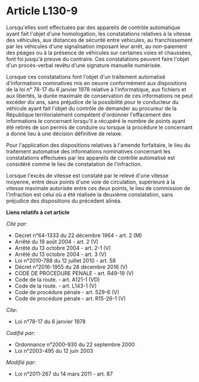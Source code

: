 # Article L130-9

Lorsqu'elles sont effectuées par des appareils de contrôle automatique ayant fait l'objet d'une homologation, les
constatations relatives à la vitesse des véhicules, aux distances de sécurité entre véhicules, au franchissement par les
véhicules d'une signalisation imposant leur arrêt, au non-paiement des péages ou à la présence de véhicules sur certaines
voies et chaussées, font foi jusqu'à preuve du contraire. Ces constatations peuvent faire l'objet d'un procès-verbal revêtu
d'une signature manuelle numérisée.

Lorsque ces constatations font l'objet d'un traitement automatisé d'informations nominatives mis en oeuvre conformément aux
dispositions de la loi n° 78-17 du 6 janvier 1978 relative à l'informatique, aux fichiers et aux libertés, la durée maximale
de conservation de ces informations ne peut excéder dix ans, sans préjudice de la possibilité pour le conducteur du véhicule
ayant fait l'objet du contrôle de demander au procureur de la République territorialement compétent d'ordonner l'effacement
des informations le concernant lorsqu'il a récupéré le nombre de points ayant été retirés de son permis de conduire ou
lorsque la procédure le concernant a donné lieu à une décision définitive de relaxe.

Pour l'application des dispositions relatives à l'amende forfaitaire, le lieu du traitement automatisé des informations
nominatives concernant les constatations effectuées par les appareils de contrôle automatisé est considéré comme le lieu de
constatation de l'infraction.

Lorsque l'excès de vitesse est constaté par le relevé d'une vitesse moyenne, entre deux points d'une voie de circulation,
supérieure à la vitesse maximale autorisée entre ces deux points, le lieu de commission de l'infraction est celui où a été
réalisée la deuxième constatation, sans préjudice des dispositions du précédent alinéa.

**Liens relatifs à cet article**

_Cité par_:

  - Décret n°64-1333 du 22 décembre 1964 - art. 2 (M)
  - Arrêté du 19 août 2004 - art. 2 (V)
  - Arrêté du 13 octobre 2004 - art. 2-1 (V)
  - Arrêté du 13 octobre 2004 - art. 3 (V)
  - Loi n°2010-788 du 12 juillet 2010 - art. 58
  - Décret n°2016-1955 du 28 décembre 2016 (V)
  - CODE DE PROCEDURE PENALE - art. R49-19 (V)
  - Code de la route. - art. A121-1 (VD)
  - Code de la route. - art. L143-1 (V)
  - Code de procédure pénale - art. 529-6 (V)
  - Code de procédure pénale - art. R15-26-1 (V)

_Cite_:

  - Loi n°78-17 du 6 janvier 1978

_Codifié par_:

  - Ordonnance n°2000-930 du 22 septembre 2000
  - Loi n°2003-495 du 12 juin 2003

_Modifié par_:

  - Loi n°2011-267 du 14 mars 2011 - art. 87
